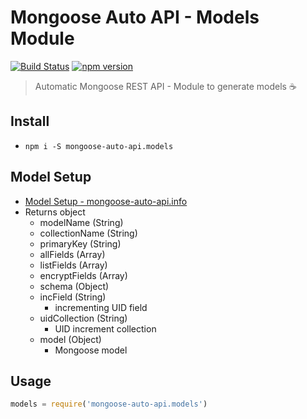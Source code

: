 # Mongoose Auto API - Models Module
[![Build Status](https://travis-ci.org/edmundpf/mongoose-auto-api-models.svg?branch=master)](https://travis-ci.org/edmundpf/mongoose-auto-api-models)
[![npm version](https://badge.fury.io/js/mongoose-auto-api.models.svg)](https://badge.fury.io/js/mongoose-auto-api.models)
> Automatic Mongoose REST API - Module to generate models ☕

## Install
* `npm i -S mongoose-auto-api.models`

## Model Setup
* [Model Setup - mongoose-auto-api.info](https://github.com/edmundpf/mongoose-auto-api-info/blob/master/README.md#model-setup)
* Returns object
	* modelName (String)
	* collectionName (String)
	* primaryKey (String)
	* allFields (Array)
	* listFields (Array)
	* encryptFields (Array)
	* schema (Object)
	* incField (String)
		* incrementing UID field
	* uidCollection (String)
		* UID increment collection
	* model (Object)
		* Mongoose model

## Usage
``` javascript
models = require('mongoose-auto-api.models')
```
